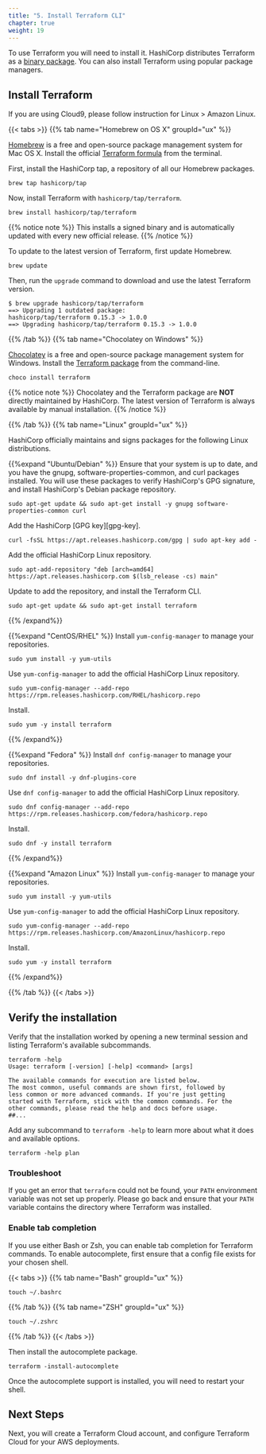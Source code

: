 ```yaml
---
title: "5. Install Terraform CLI"
chapter: true
weight: 19
---
```


To use Terraform you will need to install it. HashiCorp distributes Terraform as a [binary package](https://www.terraform.io/downloads.html). You can also install Terraform using popular package managers.

## Install Terraform

If you are using Cloud9, please follow instruction for Linux > Amazon Linux.

{{< tabs >}}
{{% tab name="Homebrew on OS X" groupId="ux" %}}

[Homebrew](https://brew.sh) is a free and open-source package management system
for Mac OS X. Install the official [Terraform
formula](https://github.com/hashicorp/homebrew-tap) from the terminal.

First, install the HashiCorp tap, a repository of all our Homebrew packages.

```shell-session
brew tap hashicorp/tap
```

Now, install Terraform with `hashicorp/tap/terraform`.

```shell-session
brew install hashicorp/tap/terraform
```

{{% notice note %}}
This installs a signed binary and is automatically updated with
every new official release.
{{% /notice %}}

To update to the latest version of Terraform, first update Homebrew.

```shell-session
brew update
```

Then, run the `upgrade` command to download and use the latest Terraform version.

```shell-session
$ brew upgrade hashicorp/tap/terraform
==> Upgrading 1 outdated package:
hashicorp/tap/terraform 0.15.3 -> 1.0.0
==> Upgrading hashicorp/tap/terraform 0.15.3 -> 1.0.0

```

{{% /tab %}}
{{% tab name="Chocolatey on Windows" %}}

[Chocolatey](https://chocolatey.org/) is a free and open-source package
management system for Windows. Install the [Terraform
package](https://chocolatey.org/packages/terraform) from the command-line.

```shell-session
choco install terraform
```

{{% notice note %}}
Chocolatey and the Terraform package are **NOT** directly maintained
by HashiCorp. The latest version of Terraform is always available by manual
installation.
{{% /notice %}}

{{% /tab %}}
{{% tab name="Linux" groupId="ux" %}}

HashiCorp officially maintains and signs packages for the following Linux distributions.

{{%expand "Ubuntu/Debian" %}}
Ensure that your system is up to date, and you have the gnupg,
software-properties-common, and curl packages installed. You will use these packages to
verify HashiCorp's GPG signature, and install HashiCorp's Debian package
repository.

```shell-session
sudo apt-get update && sudo apt-get install -y gnupg software-properties-common curl
```

Add the HashiCorp [GPG key][gpg-key].

```shell-session
curl -fsSL https://apt.releases.hashicorp.com/gpg | sudo apt-key add -
```

Add the official HashiCorp Linux repository.

```shell-session
sudo apt-add-repository "deb [arch=amd64] https://apt.releases.hashicorp.com $(lsb_release -cs) main"
```

Update to add the repository, and install the Terraform CLI.

```shell-session
sudo apt-get update && sudo apt-get install terraform
```

{{% /expand%}}

{{%expand "CentOS/RHEL" %}}
Install `yum-config-manager` to manage your repositories.

```shell-session
sudo yum install -y yum-utils
```

Use `yum-config-manager` to add the official HashiCorp Linux repository.

```shell-session
sudo yum-config-manager --add-repo https://rpm.releases.hashicorp.com/RHEL/hashicorp.repo
```

Install.

```shell-session
sudo yum -y install terraform
```

{{% /expand%}}

{{%expand "Fedora" %}}
Install `dnf config-manager` to manage your repositories.

```shell-session
sudo dnf install -y dnf-plugins-core
```

Use `dnf config-manager` to add the official HashiCorp Linux repository.

```shell-session
sudo dnf config-manager --add-repo https://rpm.releases.hashicorp.com/fedora/hashicorp.repo
```

Install.

```shell-session
sudo dnf -y install terraform
```

{{% /expand%}}

{{%expand "Amazon Linux" %}}
Install `yum-config-manager` to manage your repositories.

```shell-session
sudo yum install -y yum-utils
```

Use `yum-config-manager` to add the official HashiCorp Linux repository.

```shell-session
sudo yum-config-manager --add-repo https://rpm.releases.hashicorp.com/AmazonLinux/hashicorp.repo
```

Install.

```shell-session
sudo yum -y install terraform
```

{{% /expand%}}

{{% /tab %}}
{{< /tabs >}}

## Verify the installation

Verify that the installation worked by opening a new terminal session and listing Terraform's available subcommands.

```shell-session
terraform -help
Usage: terraform [-version] [-help] <command> [args]

The available commands for execution are listed below.
The most common, useful commands are shown first, followed by
less common or more advanced commands. If you're just getting
started with Terraform, stick with the common commands. For the
other commands, please read the help and docs before usage.
##...
```

Add any subcommand to `terraform -help` to learn more about what it does and available options.

```shell-session
terraform -help plan
```

### Troubleshoot

If you get an error that `terraform` could not be found, your `PATH` environment
variable was not set up properly. Please go back and ensure that your `PATH`
variable contains the directory where Terraform was installed.

### Enable tab completion

If you use either Bash or Zsh, you can enable tab completion for Terraform
commands. To enable autocomplete, first ensure that a config file exists for
your chosen shell.

{{< tabs >}}
{{% tab name="Bash" groupId="ux" %}}

```shell-session
touch ~/.bashrc
```

{{% /tab %}}
{{% tab name="ZSH" groupId="ux" %}}

```shell-session
touch ~/.zshrc
```

{{% /tab %}}
{{< /tabs >}}

Then install the autocomplete package.

```shell-session
terraform -install-autocomplete
```

Once the autocomplete support is installed, you will need to restart your shell.

## Next Steps

Next, you will create a Terraform Cloud account, and configure Terraform Cloud for your AWS deployments.
